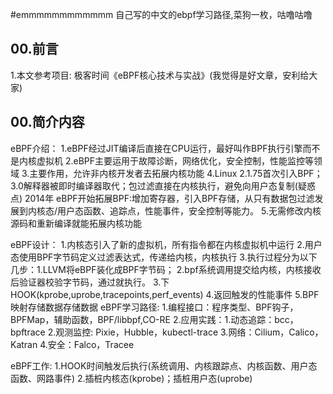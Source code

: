 #emmmmmmmmmmmm 自己写的中文的ebpf学习路径,菜狗一枚，咕噜咕噜



## 00.前言
1.本文参考项目: 极客时间《eBPF核心技术与实战》(我觉得是好文章，安利给大家)


## 00.简介内容
eBPF介绍：
1.eBPF经过JIT编译后直接在CPU运行，最好叫作BPF执行引擎而不是内核虚拟机
2.eBPF主要运用于故障诊断，网络优化，安全控制，性能监控等领域
3.主要作用，允许非内核开发者去拓展内核功能
4.Linux 2.1.75首次引入BPF；3.0解释器被即时编译器取代；包过滤直接在内核执行，避免向用户态复制(疑惑点)
  2014年 eBPF开始拓展BPF:增加寄存器，引入BPF存储，从只有数据包过滤发展到内核态/用户态函数、追踪点，性能事件，安全控制等能力。
5.无需修改内核源码和重新编译就能拓展内核功能

eBPF设计：
1.内核态引入了新的虚拟机，所有指令都在内核虚拟机中运行
2.用户态使用BPF字节码定义过滤表达式，传递给内核，内核执行
3.执行过程分为以下几步：1.LLVM将eBPF装化成BPF字节码；
                        2.bpf系统调用提交给内核，内核接收后验证器校验字节码，通过就执行。
                        3.下HOOK(kprobe,uprobe,tracepoints,perf_events)
                        4.返回触发的性能事件
                        5.BPF映射存储数据存储数据
eBPF学习路径:
1.编程接口：程序类型、BPF钩子，BPFMap，辅助函数，BPF/libbpf,CO-RE
2.应用实践：1.动态追踪：bcc，bpftrace
            2.观测监控: Pixie，Hubble，kubectl-trace
            3.网络：Cilium，Calico，Katran
            4.安全：Falco，Tracee


eBPF工作:
1.HOOK时间触发后执行(系统调用、内核跟踪点、内核函数、用户态函数、网路事件)
2.插桩内核态(kprobe)；插桩用户态(uprobe)


